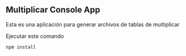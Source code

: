 ## Multiplicar Console App


Esta es una aplicación para generar archivos de tablas de multiplicar

Ejecutar este comando


```
npm install
```
